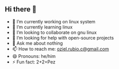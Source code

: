 ## Hi there 👋

- 🔭 I’m currently working on linux system
- 🌱 I’m currently learning linux
- 👯 I’m looking to collaborate on gnu linux
- 🤔 I’m looking for help with open-source projects
- 💬 Ask me about nothing
- 📫 How to reach me: oziel.rubio.c@gmail.com
- 😄 Pronouns: he/him
- ⚡ Fun fact: 2+2=Pez
<!--
**jorgerxbio/jorgerxbio** is a ✨ _special_ ✨ repository because its `README.md` (this file) appears on your GitHub profile.

Here are some ideas to get you started:

- 🔭 I’m currently working on ...
- 🌱 I’m currently learning ...
- 👯 I’m looking to collaborate on ...
- 🤔 I’m looking for help with ...
- 💬 Ask me about ...
- 📫 How to reach me: ...
- 😄 Pronouns: ...
- ⚡ Fun fact: ...
-->
